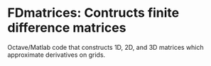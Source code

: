 FDmatrices: Contructs finite difference matrices
================================================

Octave/Matlab code that constructs 1D, 2D, and 3D matrices which approximate
derivatives on grids.
